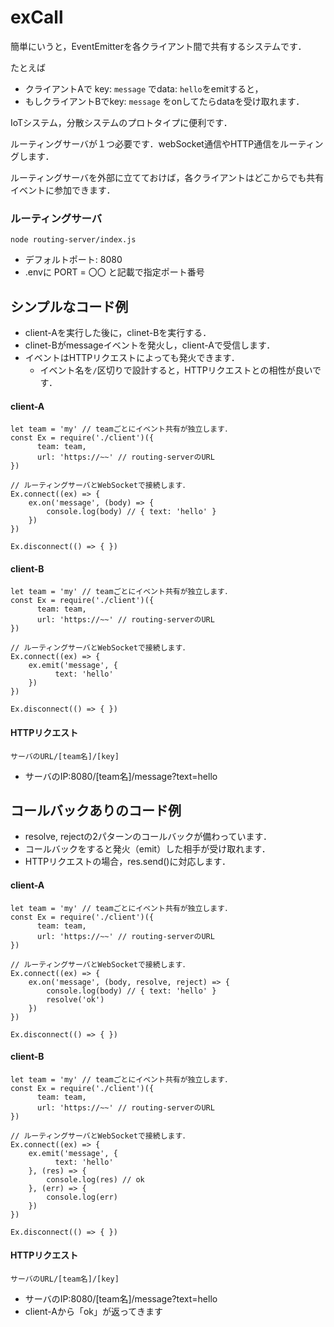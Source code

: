 # exCall

簡単にいうと，EventEmitterを各クライアント間で共有するシステムです．

たとえば
- クライアントAで key: `message` でdata: `hello`をemitすると，
- もしクライアントBでkey: `message` をonしてたらdataを受け取れます．

IoTシステム，分散システムのプロトタイプに便利です．

ルーティングサーバが１つ必要です．webSocket通信やHTTP通信をルーティングします．

ルーティングサーバを外部に立てておけば，各クライアントはどこからでも共有イベントに参加できます．


### ルーティングサーバ

`node routing-server/index.js`

- デフォルトポート: 8080
- .envに PORT = 〇〇 と記載で指定ポート番号


## シンプルなコード例
- client-Aを実行した後に，clinet-Bを実行する．
- clinet-Bがmessageイベントを発火し，client-Aで受信します．
- イベントはHTTPリクエストによっても発火できます．
  - イベント名を`/`区切りで設計すると，HTTPリクエストとの相性が良いです．

#### client-A
~~~
let team = 'my' // teamごとにイベント共有が独立します．
const Ex = require('./client')({
      team: team,
      url: 'https://~~' // routing-serverのURL
})

// ルーティングサーバとWebSocketで接続します．
Ex.connect((ex) => {
    ex.on('message', (body) => {
        console.log(body) // { text: 'hello' }
    })
})

Ex.disconnect(() => { })

~~~


#### client-B
~~~
let team = 'my' // teamごとにイベント共有が独立します．
const Ex = require('./client')({
      team: team,
      url: 'https://~~' // routing-serverのURL
})

// ルーティングサーバとWebSocketで接続します．
Ex.connect((ex) => {
    ex.emit('message', {
          text: 'hello'
    })
})

Ex.disconnect(() => { })

~~~

#### HTTPリクエスト

`サーバのURL/[team名]/[key]`
- サーバのIP:8080/[team名]/message?text=hello



## コールバックありのコード例
- resolve, rejectの2パターンのコールバックが備わっています．
- コールバックをすると発火（emit）した相手が受け取れます．
- HTTPリクエストの場合，res.send()に対応します．


#### client-A
~~~
let team = 'my' // teamごとにイベント共有が独立します．
const Ex = require('./client')({
      team: team,
      url: 'https://~~' // routing-serverのURL
})

// ルーティングサーバとWebSocketで接続します．
Ex.connect((ex) => {
    ex.on('message', (body, resolve, reject) => {
        console.log(body) // { text: 'hello' }
        resolve('ok')
    })
})

Ex.disconnect(() => { })

~~~


#### client-B
~~~
let team = 'my' // teamごとにイベント共有が独立します．
const Ex = require('./client')({
      team: team,
      url: 'https://~~' // routing-serverのURL
})

// ルーティングサーバとWebSocketで接続します．
Ex.connect((ex) => {
    ex.emit('message', {
          text: 'hello'
    }, (res) => {
        console.log(res) // ok
    }, (err) => {
        console.log(err)
    })
})

Ex.disconnect(() => { })

~~~

#### HTTPリクエスト

`サーバのURL/[team名]/[key]`
- サーバのIP:8080/[team名]/message?text=hello
- client-Aから「ok」が返ってきます
